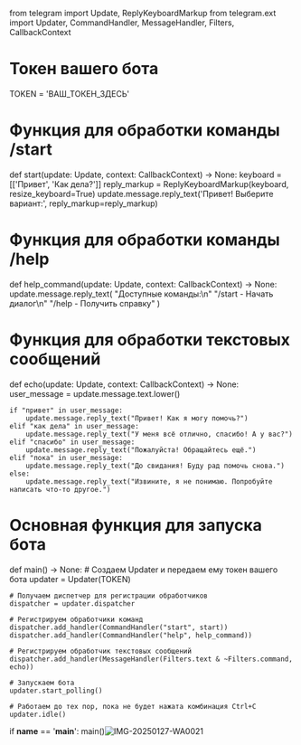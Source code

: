 from telegram import Update, ReplyKeyboardMarkup
from telegram.ext import Updater, CommandHandler, MessageHandler, Filters, CallbackContext

# Токен вашего бота
TOKEN = 'ВАШ_ТОКЕН_ЗДЕСЬ'

# Функция для обработки команды /start
def start(update: Update, context: CallbackContext) -> None:
    keyboard = [['Привет', 'Как дела?']]
    reply_markup = ReplyKeyboardMarkup(keyboard, resize_keyboard=True)
    update.message.reply_text('Привет! Выберите вариант:', reply_markup=reply_markup)

# Функция для обработки команды /help
def help_command(update: Update, context: CallbackContext) -> None:
    update.message.reply_text(
        "Доступные команды:\n"
        "/start - Начать диалог\n"
        "/help - Получить справку"
    )

# Функция для обработки текстовых сообщений
def echo(update: Update, context: CallbackContext) -> None:
    user_message = update.message.text.lower()
    
    if "привет" in user_message:
        update.message.reply_text("Привет! Как я могу помочь?")
    elif "как дела" in user_message:
        update.message.reply_text("У меня всё отлично, спасибо! А у вас?")
    elif "спасибо" in user_message:
        update.message.reply_text("Пожалуйста! Обращайтесь ещё.")
    elif "пока" in user_message:
        update.message.reply_text("До свидания! Буду рад помочь снова.")
    else:
        update.message.reply_text("Извините, я не понимаю. Попробуйте написать что-то другое.")

# Основная функция для запуска бота
def main() -> None:
    # Создаем Updater и передаем ему токен вашего бота
    updater = Updater(TOKEN)

    # Получаем диспетчер для регистрации обработчиков
    dispatcher = updater.dispatcher

    # Регистрируем обработчики команд
    dispatcher.add_handler(CommandHandler("start", start))
    dispatcher.add_handler(CommandHandler("help", help_command))

    # Регистрируем обработчик текстовых сообщений
    dispatcher.add_handler(MessageHandler(Filters.text & ~Filters.command, echo))

    # Запускаем бота
    updater.start_polling()

    # Работаем до тех пор, пока не будет нажата комбинация Ctrl+C
    updater.idle()

if __name__ == '__main__':
    main()![IMG-20250127-WA0021](https://github.com/user-attachments/assets/e5088c76-750b-4e00-9d5c-6a1740c5de0c)
